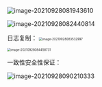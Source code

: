 ![image-20210928081943610](../typoraPicture/image-20210928081943610.png)

![image-20210928082440814](../typoraPicture/image-20210928082440814.png)

日志复制：
<img src="../typoraPicture/image-20210928083532997.png" alt="image-20210928083532997" style="zoom:50%;" />

<img src="../typoraPicture/image-20210928084458731.png" alt="image-20210928084458731" style="zoom:50%;" />

一致性安全性保证：



![image-20210928090210333](../typoraPicture/image-20210928090210333.png)